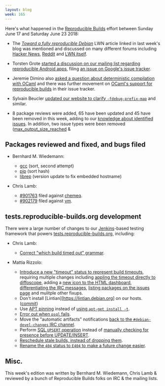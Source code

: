 ```yaml
---
layout: blog
week: 165
---
```


Here's what happened in the [Reproducible Builds](https://reproducible-builds.org) effort between Sunday June 17 and Saturday June 23 2018:

* The [*Toward a fully reproducible Debian*](https://lwn.net/SubscriberLink/757118/f2f894279576c348/) LWN article linked in last week's blog was mentioned and discussed on many different forums including [Hacker News](https://news.ycombinator.com/item?id=17353371), [Reddit](https://www.reddit.com/r/linux/comments/8sij70/toward_a_fully_reproducible_debian/) and [LWN itself](https://lwn.net/Articles/757118/#Comments).

* Torsten Grote [started a discussion on our mailing list regarding reproducible Android apps](https://lists.reproducible-builds.org/pipermail/rb-general/2018-June/001027.html), filing [an issue on Google's issue tracker](https://issuetracker.google.com/issues/110237303).

* Jeremie Dimino also [asked a question about deterministic compilation with OCaml](https://lists.reproducible-builds.org/pipermail/rb-general/2018-June/001046.html) and there was further movement on [OCaml's support for reproducible builds](https://github.com/ocaml/ocaml/pull/1515#issuecomment-398517360) in their issue tracker.

* Sylvain Beucler [updated our website to clarify `-fdebug-prefix-map`](https://salsa.debian.org/reproducible-builds/reproducible-website/commit/1dc67c2) and similar.

* 8 package reviews were added, 65 have been updated and 45 have been removed in this week, adding to our [knowledge about identified issues](https://tests.reproducible-builds.org/debian/index_issues.html). In addition, two issue types were been removed ([max\_output\_size\_reached](https://salsa.debian.org/reproducible-builds/reproducible-notes/commit/f0c76fa3) &


Packages reviewed and fixed, and bugs filed
-------------------------------------------

* Bernhard M. Wiedemann:

    * [gcc](https://gcc.gnu.org/ml/gcc-patches/2018-06/msg01115.html) (sort, second attempt)
    * [pip](https://github.com/pypa/pip/pull/5525) (sort hash)
    * [librep](https://build.opensuse.org/request/show/618654) (version update to fix embedded hostname)

* Chris Lamb:

    * [#901763](https://bugs.debian.org/901763) filed against [chemeq](https://tracker.debian.org/pkg/chemeq).
    * [#902179](https://bugs.debian.org/902179) filed against [vm](https://tracker.debian.org/pkg/vm).


tests.reproducible-builds.org development
-----------------------------------------

There were a large number of changes to our [Jenkins](https://jenkins.io/)-based testing framework that powers [tests.reproducible-builds.org](https://tests.reproducible-builds.org/), including:

* Chris Lamb:
    * [Correct "which build timed out" grammar](https://salsa.debian.org/qa/jenkins.debian.net/commit/30a24438).

* Mattia Rizzolo:
    * [Introduce a new "timeout" status to represent build timeouts](https://salsa.debian.org/qa/jenkins.debian.net/commit/4395f641), requiring multiple changes including [appling the timeout directly to diffoscope](https://salsa.debian.org/qa/jenkins.debian.net/commit/a903dd7b), adding a [new icon to the HTML dashboard](https://salsa.debian.org/qa/jenkins.debian.net/commit/49799666), [differentiating the IRC messages](https://salsa.debian.org/qa/jenkins.debian.net/commit/bae726d3), [listing packages on the issues page](https://salsa.debian.org/qa/jenkins.debian.net/commit/f6dfd246) and mulitple other fixups.
    * Don't install [Lintian][https://lintian.debian.org] on our hosts. ([commit](https://salsa.debian.org/qa/jenkins.debian.net/commit/6f915a55))
    * Use [APT pinning](https://wiki.debian.org/AptPreferences) instead of [using `apt-get install -t`](https://salsa.debian.org/qa/jenkins.debian.net/commit/67fb58ea).
    * [Error out when `psql` fails](https://salsa.debian.org/qa/jenkins.debian.net/commit/3cb06dd7).
    * Move the "automatic artifacts" notifications [back to the `#debian-devel-changes` IRC channel](https://salsa.debian.org/qa/jenkins.debian.net/commit/0b123b98).
    * Perform [SQL `UPSERT` operation](https://wiki.postgresql.org/wiki/UPSERT) instead of [manually checking for presence before UPDATE/INSERT](https://salsa.debian.org/qa/jenkins.debian.net/commit/34570a21).
    * [Reschedule stale builds, instead of dropping them](https://salsa.debian.org/qa/jenkins.debian.net/commit/99cdf49a).
    * [Rename the `404` status to `E404` to make a future change easier](https://salsa.debian.org/qa/jenkins.debian.net/commit/ca3416d7).


Misc.
-----

This week's edition was written by Bernhard M. Wiedemann, Chris Lamb & reviewed by a bunch of Reproducible Builds folks on IRC & the mailing lists.
